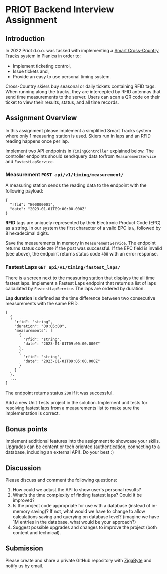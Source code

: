 # PRIOT Backend Interview Assignment

## Introduction

In 2022 Priot d.o.o. was tasked with implementing
a [Smart Cross-Country Tracks](https://priot.io/project/smart-cross-country-tracks/) system in Planica in order to:

- Implement ticketing control,
- Issue tickets and,
- Provide an easy to use personal timing system.

Cross-Country
skiers buy seasonal or daily tickets containing RFID tags. When running along the tracks, they are intercepted
by RFID antennas that send time measurements to the server. Users can scan a QR code on their ticket to view their
results, status, and all time records.

## Assignment Overview

In this assignment please implement a simplified Smart Tracks system where only 1 measuring station
is used.
Skiers run in laps and an RFID reading happens once per lap.

Implement two API endpoints in `TimingController` explained below. The controller endpoints should send/query data
to/from `MeasurementService` and `FastestLapService`.

### Measurement `POST api/v1/timing/measurement/`

A measuring station sends the reading data to the endpoint with the following payload:

```
{
  "rfid": "E00000001",
  "date": "2023-01-01T09:00:00.000Z"
}
```

**RFID** tags are uniquely represented by their Electronic Product Code (EPC) as a string. In our system the first
character of a valid EPC is `E`, followed by 8 hexadecimal digits.

Save the measurements in memory in `MeasurementService`. The endpoint returns status code `200` if the post was
successful. If the EPC field is invalid (see above), the endpoint returns status code `400` with an error response.

### Fastest Laps `GET api/v1/timing/fastest_laps/`

There is a screen next to the measuring station that displays the all time fastest laps. Implement a Fastest Laps
endpoint that returns a list of laps calculated by `FastestLapService`. The laps are ordered by duration.

**Lap duration** is defined as the time difference between two consecutive measurements with the same RFID.

```
[
  {
    "rfid": "string",
    "duration": "00:05:00",
    "measurements": [
      {
        "rfid": "string",
        "date": "2023-01-01T09:00:00.000Z"
      },
      {
        "rfid": "string",
        "date": "2023-01-01T09:05:00.000Z"
      }
    ]
  },
  ...
]
```

The endpoint returns status `200` if it was successful.

Add a new Unit Tests project in the solution. Implement unit tests for resolving fastest laps from a measurements list
to make sure the implementation is correct.

## Bonus points

Implement additional features into the assignment to showcase your skills. Upgrades can be content or tech oriented (authentication, connecting to a database, including an external API). Do your best :)


## Discussion

Please discuss and comment the following questions:

1. How could we adjust the API to show user's personal results?
2. What's the time complexity of finding fastest laps? Could it be improved?
3. Is the project code appropriate for use with a database (instead of in-memory saving)? If not, what would we have to
   change to allow calculations saving and querying on database level? (imagine we have 1M entries in the database, what would be your approach?)
4. Suggest possible upgrades and changes to improve the project (both content and technical).

## Submission

Please create and share a private GitHub repository with [ZigaByte](https://github.com/ZigaByte) and notify us by email.
